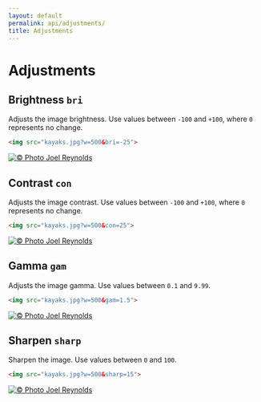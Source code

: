 ```yaml
---
layout: default
permalink: api/adjustments/
title: Adjustments
---
```


# Adjustments

## Brightness `bri`

Adjusts the image brightness. Use values between `-100` and `+100`, where `0` represents no change.

~~~ html
<img src="kayaks.jpg?w=500&bri=-25">
~~~

[![© Photo Joel Reynolds](https://glide.herokuapp.com/kayaks.jpg?w=500&bri=-25)](https://glide.herokuapp.com/kayaks.jpg?w=500&bri=-25)

## Contrast `con`

Adjusts the image contrast. Use values between `-100` and `+100`, where `0` represents no change.

~~~ html
<img src="kayaks.jpg?w=500&con=25">
~~~

[![© Photo Joel Reynolds](https://glide.herokuapp.com/kayaks.jpg?w=500&con=25)](https://glide.herokuapp.com/kayaks.jpg?w=500&con=25)

## Gamma `gam`

Adjusts the image gamma. Use values between `0.1` and `9.99`.

~~~ html
<img src="kayaks.jpg?w=500&gam=1.5">
~~~

[![© Photo Joel Reynolds](https://glide.herokuapp.com/kayaks.jpg?w=500&gam=1.5)](https://glide.herokuapp.com/kayaks.jpg?w=500&gam=1.5)

## Sharpen `sharp`

Sharpen the image. Use values between `0` and `100`.

~~~ html
<img src="kayaks.jpg?w=500&sharp=15">
~~~

[![© Photo Joel Reynolds](https://glide.herokuapp.com/kayaks.jpg?w=500&sharp=15)](https://glide.herokuapp.com/kayaks.jpg?w=500&sharp=15)